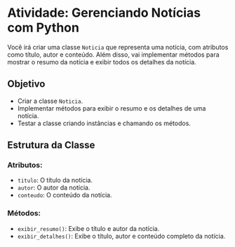 # Atividade: Gerenciando Notícias com Python

Você irá criar uma classe `Noticia` que representa uma notícia, com atributos como título, autor e conteúdo. Além disso, vai implementar métodos para mostrar o resumo da notícia e exibir todos os detalhes da notícia.

## Objetivo
- Criar a classe `Noticia`.
- Implementar métodos para exibir o resumo e os detalhes de uma notícia.
- Testar a classe criando instâncias e chamando os métodos.

## Estrutura da Classe

### Atributos:
- `titulo`: O título da notícia.
- `autor`: O autor da notícia.
- `conteudo`: O conteúdo da notícia.

### Métodos:
- `exibir_resumo()`: Exibe o título e autor da notícia.
- `exibir_detalhes()`: Exibe o título, autor e conteúdo completo da notícia.

